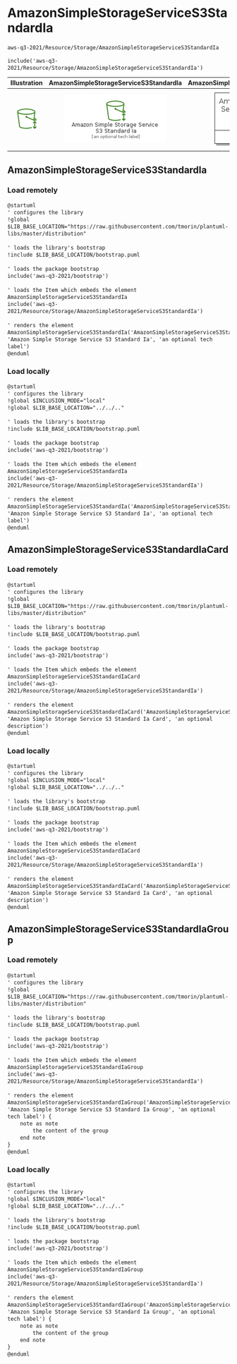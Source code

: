 # AmazonSimpleStorageServiceS3StandardIa


```text
aws-q3-2021/Resource/Storage/AmazonSimpleStorageServiceS3StandardIa
```

```text
include('aws-q3-2021/Resource/Storage/AmazonSimpleStorageServiceS3StandardIa')
```



| Illustration | AmazonSimpleStorageServiceS3StandardIa | AmazonSimpleStorageServiceS3StandardIaCard | AmazonSimpleStorageServiceS3StandardIaGroup |
| :---: | :---: | :---: | :---: |
| ![illustration for Illustration](../../../aws-q3-2021/Resource/Storage/AmazonSimpleStorageServiceS3StandardIa.png) | ![illustration for AmazonSimpleStorageServiceS3StandardIa](../../../aws-q3-2021/Resource/Storage/AmazonSimpleStorageServiceS3StandardIa.Local.png) | ![illustration for AmazonSimpleStorageServiceS3StandardIaCard](../../../aws-q3-2021/Resource/Storage/AmazonSimpleStorageServiceS3StandardIaCard.Local.png) | ![illustration for AmazonSimpleStorageServiceS3StandardIaGroup](../../../aws-q3-2021/Resource/Storage/AmazonSimpleStorageServiceS3StandardIaGroup.Local.png) |




## AmazonSimpleStorageServiceS3StandardIa

### Load remotely
```plantuml
@startuml
' configures the library
!global $LIB_BASE_LOCATION="https://raw.githubusercontent.com/tmorin/plantuml-libs/master/distribution"

' loads the library's bootstrap
!include $LIB_BASE_LOCATION/bootstrap.puml

' loads the package bootstrap
include('aws-q3-2021/bootstrap')

' loads the Item which embeds the element AmazonSimpleStorageServiceS3StandardIa
include('aws-q3-2021/Resource/Storage/AmazonSimpleStorageServiceS3StandardIa')

' renders the element
AmazonSimpleStorageServiceS3StandardIa('AmazonSimpleStorageServiceS3StandardIa', 'Amazon Simple Storage Service S3 Standard Ia', 'an optional tech label')
@enduml
```

### Load locally
```plantuml
@startuml
' configures the library
!global $INCLUSION_MODE="local"
!global $LIB_BASE_LOCATION="../../.."

' loads the library's bootstrap
!include $LIB_BASE_LOCATION/bootstrap.puml

' loads the package bootstrap
include('aws-q3-2021/bootstrap')

' loads the Item which embeds the element AmazonSimpleStorageServiceS3StandardIa
include('aws-q3-2021/Resource/Storage/AmazonSimpleStorageServiceS3StandardIa')

' renders the element
AmazonSimpleStorageServiceS3StandardIa('AmazonSimpleStorageServiceS3StandardIa', 'Amazon Simple Storage Service S3 Standard Ia', 'an optional tech label')
@enduml
```

## AmazonSimpleStorageServiceS3StandardIaCard

### Load remotely
```plantuml
@startuml
' configures the library
!global $LIB_BASE_LOCATION="https://raw.githubusercontent.com/tmorin/plantuml-libs/master/distribution"

' loads the library's bootstrap
!include $LIB_BASE_LOCATION/bootstrap.puml

' loads the package bootstrap
include('aws-q3-2021/bootstrap')

' loads the Item which embeds the element AmazonSimpleStorageServiceS3StandardIaCard
include('aws-q3-2021/Resource/Storage/AmazonSimpleStorageServiceS3StandardIa')

' renders the element
AmazonSimpleStorageServiceS3StandardIaCard('AmazonSimpleStorageServiceS3StandardIaCard', 'Amazon Simple Storage Service S3 Standard Ia Card', 'an optional description')
@enduml
```

### Load locally
```plantuml
@startuml
' configures the library
!global $INCLUSION_MODE="local"
!global $LIB_BASE_LOCATION="../../.."

' loads the library's bootstrap
!include $LIB_BASE_LOCATION/bootstrap.puml

' loads the package bootstrap
include('aws-q3-2021/bootstrap')

' loads the Item which embeds the element AmazonSimpleStorageServiceS3StandardIaCard
include('aws-q3-2021/Resource/Storage/AmazonSimpleStorageServiceS3StandardIa')

' renders the element
AmazonSimpleStorageServiceS3StandardIaCard('AmazonSimpleStorageServiceS3StandardIaCard', 'Amazon Simple Storage Service S3 Standard Ia Card', 'an optional description')
@enduml
```

## AmazonSimpleStorageServiceS3StandardIaGroup

### Load remotely
```plantuml
@startuml
' configures the library
!global $LIB_BASE_LOCATION="https://raw.githubusercontent.com/tmorin/plantuml-libs/master/distribution"

' loads the library's bootstrap
!include $LIB_BASE_LOCATION/bootstrap.puml

' loads the package bootstrap
include('aws-q3-2021/bootstrap')

' loads the Item which embeds the element AmazonSimpleStorageServiceS3StandardIaGroup
include('aws-q3-2021/Resource/Storage/AmazonSimpleStorageServiceS3StandardIa')

' renders the element
AmazonSimpleStorageServiceS3StandardIaGroup('AmazonSimpleStorageServiceS3StandardIaGroup', 'Amazon Simple Storage Service S3 Standard Ia Group', 'an optional tech label') {
    note as note
        the content of the group
    end note
}
@enduml
```

### Load locally
```plantuml
@startuml
' configures the library
!global $INCLUSION_MODE="local"
!global $LIB_BASE_LOCATION="../../.."

' loads the library's bootstrap
!include $LIB_BASE_LOCATION/bootstrap.puml

' loads the package bootstrap
include('aws-q3-2021/bootstrap')

' loads the Item which embeds the element AmazonSimpleStorageServiceS3StandardIaGroup
include('aws-q3-2021/Resource/Storage/AmazonSimpleStorageServiceS3StandardIa')

' renders the element
AmazonSimpleStorageServiceS3StandardIaGroup('AmazonSimpleStorageServiceS3StandardIaGroup', 'Amazon Simple Storage Service S3 Standard Ia Group', 'an optional tech label') {
    note as note
        the content of the group
    end note
}
@enduml
```

